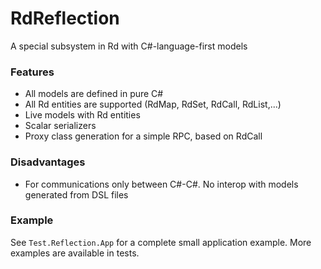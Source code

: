 ﻿# RdReflection

A special subsystem in Rd with C#-language-first models

### Features
  - All models are defined in pure C#
  - All Rd entities are supported (RdMap, RdSet, RdCall, RdList,...)
  - Live models with Rd entities
  - Scalar serializers
  - Proxy class generation for a simple RPC, based on RdCall

### Disadvantages
  - For communications only between C#-C#. No interop with models generated from DSL files

### Example

See `Test.Reflection.App` for a complete small application example. More
examples are available in tests.
